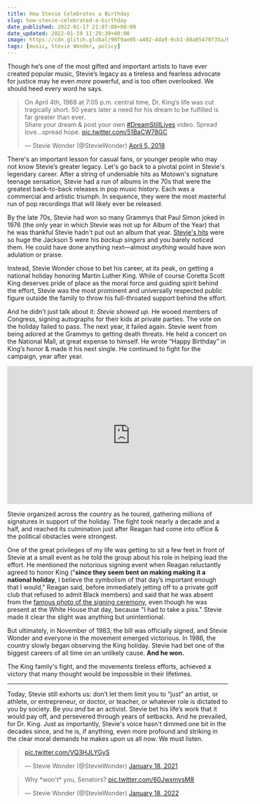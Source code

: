 ```yaml
---
title: How Stevie Celebrates a Birthday
slug: how-stevie-celebrated-a-birthday
date_published: 2022-01-17 21:07:00+00:00
date_updated: 2022-01-19 11:29:39+00:00
image: https://cdn.glitch.global/98f9ae05-a402-4da9-9cb1-88a05470f35a/Raffaele-Nicolussi-mlk-memorial.jpeg?v=1669498844228
tags: [music, Stevie Wonder, policy]
---
```

Though he’s one of the most gifted and important artists to have ever created popular music, Stevie’s legacy as a tireless and fearless advocate for justice may he even *more* powerful, and is too often overlooked. We should heed every word he says.

<blockquote class="twitter-tweet" data-theme="dark"><p lang="en" dir="ltr">On April 4th, 1968 at 7:05 p.m. central time, Dr. King’s life was cut tragically short. 50 years later a need for his dream to be fulfilled is far greater than ever.<br>Share your dream &amp; post your own <a href="https://twitter.com/hashtag/DreamStillLives?src=hash&amp;ref_src=twsrc%5Etfw">#DreamStillLives</a> video. Spread love...spread hope. <a href="https://t.co/51BaCW78GC">pic.twitter.com/51BaCW78GC</a></p>&mdash; Stevie Wonder (@StevieWonder) <a href="https://twitter.com/StevieWonder/status/981684090264064000?ref_src=twsrc%5Etfw">April 5, 2018</a></blockquote> <script async src="https://platform.twitter.com/widgets.js" charset="utf-8"></script>

There's an important lesson for casual fans, or younger people who may not know Stevie’s greater legacy. Let's go back to a pivotal point in Stevie's legendary career. After a string of undeniable hits as Motown's signature teenage sensation, Stevie had a run of albums in the 70s that were the greatest back-to-back releases in pop music history. Each was a commercial and artistic triumph. In sequence, they were the most masterful run of pop recordings that will likely ever be released.

By the late 70s, Stevie had won so many Grammys that Paul Simon joked in 1976 (the only year in which Stevie was not up for Album of the Year) that he was thankful Stevie hadn't put out an album that year. [Stevie's hits](https://www.youtube.com/watch?v=8hYPl3f_npw) were so huge the Jackson 5 were his *backup singers* and you barely noticed them. He could have done anything next—almost *anything* would have won adulation or praise.

Instead, Stevie Wonder chose to bet his career, at its peak, on getting a national holiday honoring Martin Luther King. While of course Coretta Scott King deserves pride of place as the moral force and guiding spirit behind the effort, Stevie was the most prominent and universally respected public figure outside the family to throw his full-throated support behind the effort.

And he didn’t just talk about it: *Stevie showed up*. He wooed members of Congress, signing autographs for their kids at private parties. The vote on the holiday failed to pass. The next year, it failed again. Stevie went from being adored at the Grammys to getting death threats. He held a concert on the National Mall, at great expense to himself. He wrote “Happy Birthday” in King’s honor & made it his next single. He continued to fight for the campaign, year after year.

<div style="text-align: center; margin: auto"><iframe src="https://www.youtube-nocookie.com/embed/DfqWLmHwn7U?yt:stretch=16:9&vq=hd1080p&loop=0&start=65&color=red&iv_load_policy=3&rel=0&showinfo=0&autohide=0&controls=1&modestbranding=1" width="560" height="315" allowtransparency="true" frameborder="0" ></iframe></div>

Stevie organized across the country as he toured, gathering millions of signatures in support of the holiday. The fight took nearly a decade and a half, and reached its culmination just after Reagan had come into office & the political obstacles were strongest.

One of the great privileges of my life was getting to sit a few feet in front of Stevie at a small event as he told the group about his role in helping lead the effort. He mentioned the notorious signing event when Reagan reluctantly agreed to honor King ("**since they seem bent on making making it a national holiday**, I believe the symbolism of that day’s important enough that I would," Reagan said, before immediately jetting off to a private golf club that refused to admit Black members) and said that he was absent from the [famous photo of the signing ceremony](https://en.wikipedia.org/wiki/Martin_Luther_King_Jr._Day#/media/File:Reagan_signs_Martin_Luther_King_bill.jpg), even though he was present at the White House that day, because "I had to take a piss." Stevie made it clear the slight was anything but unintentional.

But ultimately, in November of 1983, the bill was officially signed, and Stevie Wonder and everyone in the movement emerged victorious. In 1986, the country slowly began observing the King holiday. Stevie had bet one of the biggest careers of all time on an unlikely cause. **And he won.**

The King family's fight, and the movements tireless efforts, achieved a victory that many thought would be impossible in their lifetimes.

---

Today, Stevie still exhorts us: don’t let them limit you to “just” an artist, or athlete, or entrepreneur, or doctor, or teacher, or whatever role is dictated to you by society. Be you *and* be an activist. Stevie bet his life’s work that it would pay off, and persevered through years of setbacks. And he prevailed, for Dr. King. Just as importantly, Stevie's voice hasn't dimmed one bit in the decades since, and he is, if anything, even more profound and striking in the clear moral demands he makes upon us all now. We must listen.

<blockquote class="twitter-tweet" data-theme="dark"><p lang="zxx" dir="ltr"><a href="https://t.co/VQ3HJLYGyS">pic.twitter.com/VQ3HJLYGyS</a></p>&mdash; Stevie Wonder (@StevieWonder) <a href="https://twitter.com/StevieWonder/status/1351219065243774978?ref_src=twsrc%5Etfw">January 18, 2021</a></blockquote>

<blockquote class="twitter-tweet" data-theme="dark"><p lang="en" dir="ltr">Why *won&#39;t* you, Senators? <a href="https://t.co/60JwxmysM8">pic.twitter.com/60JwxmysM8</a></p>&mdash; Stevie Wonder (@StevieWonder) <a href="https://twitter.com/StevieWonder/status/1483356789194178560?ref_src=twsrc%5Etfw">January 18, 2022</a></blockquote>

